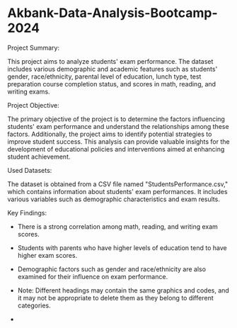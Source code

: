 # Akbank-Data-Analysis-Bootcamp-2024

Project Summary:

This project aims to analyze students' exam performance. The dataset includes various demographic and academic features such as students' gender, race/ethnicity, parental level of education, lunch type, test preparation course completion status, and scores in math, reading, and writing exams.

Project Objective:

The primary objective of the project is to determine the factors influencing students' exam performance and understand the relationships among these factors. Additionally, the project aims to identify potential strategies to improve student success. This analysis can provide valuable insights for the development of educational policies and interventions aimed at enhancing student achievement.

Used Datasets:

The dataset is obtained from a CSV file named "StudentsPerformance.csv," which contains information about students' exam performances. It includes various variables such as demographic characteristics and exam results.

Key Findings:

- There is a strong correlation among math, reading, and writing exam scores.
- Students with parents who have higher levels of education tend to have higher exam scores.
- Demographic factors such as gender and race/ethnicity are also examined for their influence on exam performance.

- Note: Different headings may contain the same graphics and codes, and it may not be appropriate to delete them as they belong to different categories.
- 
